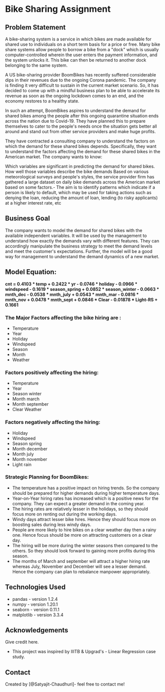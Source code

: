 # Bike Sharing Assignment 

## Problem Statement

A bike-sharing system is a service in which bikes are made available for shared use to individuals on a short term basis for a price or free. Many bike share systems allow people to borrow a bike from a "dock" which is usually computer-controlled wherein the user enters the payment information, and the system unlocks it. This bike can then be returned to another dock belonging to the same system.

A US bike-sharing provider BoomBikes has recently suffered considerable dips in their revenues due to the ongoing Corona pandemic. The company is finding it very difficult to sustain in the current market scenario. So, it has decided to come up with a mindful business plan to be able to accelerate its revenue as soon as the ongoing lockdown comes to an end, and the economy restores to a healthy state.

In such an attempt, BoomBikes aspires to understand the demand for shared bikes among the people after this ongoing quarantine situation ends across the nation due to Covid-19. They have planned this to prepare themselves to cater to the people's needs once the situation gets better all around and stand out from other service providers and make huge profits.

They have contracted a consulting company to understand the factors on which the demand for these shared bikes depends. Specifically, they want to understand the factors affecting the demand for these shared bikes in the American market. The company wants to know:

Which variables are significant in predicting the demand for shared bikes.
How well those variables describe the bike demands
Based on various meteorological surveys and people's styles, the service provider firm has gathered a large dataset on daily bike demands across the American market based on some factors.- The aim is to identify patterns which indicate if a person is likely to default, which may be used for taking actions such as denying the loan, reducing the amount of loan, lending (to risky applicants) at a higher interest rate, etc



## Business Goal

The company wants to model the demand for shared bikes with the available independent variables. It will be used by the management to understand how exactly the demands vary with different features. They can accordingly manipulate the business strategy to meet the demand levels and meet the customer's expectations. Further, the model will be a good way for management to understand the demand dynamics of a new market.



## Model Equation:

**cnt = 0.4103 * temp + 0.2422 * yr - 0.0746 * holiday - 0.0966 * windspeed - 0.1619 * season_spring + 0.0852 * season_winter - 0.0663 * mnth_dec - 0.0538 * mnth_july + 0.0543 * mnth_mar - 0.0816 * mnth_nov + 0.0478 * mnth_sept + 0.0846 * Clear - 0.01878 * Light-RS + 0.1661**

### The Major Factors affecting the bike hiring are : 

- Temperature
- Year
- Holiday
- Windspeed
- Season
- Month
- Weather

### Factors positively affecting the hiring:

- Temperature
- Year
- Season winter
- Month march
- Month september
- Clear Weather


### Factors negatively affecting the hiring:

- Holiday
- Windspeed
- Season spring
- Month december
- Month july
- Month november
- Light rain

### Strategic Planning for BoomBikes:

- The temperature has a positive impact on hiring trends. So the company should be prepared for higher demands during higher temperature days.
- Year-on-Year hiring rates has increased which is a positive news for the company. They can expect a greater demand in the coming year.
- The hiring rates are relatively lesser in the holidays, so they should focus more on renting out during the working days.
- Windy days attract lesser bike hires. Hence they should focus more on boosting sales during less windy days.
- People are more likely to hire bikes on a clear weather day then a rainy one. Hence focus should be more on attracting customers on a clear day.
- The hiring will be more during the winter seasons then compared to the others. So they should look forward to gaining more profits during this season.
- The months of March and september will attract a higher hiring rate whereas July, November and December will see a lesser demand. Hence the company can plan to rebalance manpower appropriately.



## Technologies Used

- pandas - version 1.2.4
- numpy - version 1.20.1
- seaborn - version 0.11.1
- matplotlib - version 3.3.4

## Acknowledgements
Give credit here.
- This project was inspired by IIITB & Upgrad's - Linear Regression case study.



## Contact
Created by [@Satyajit-Chaudhuri]- feel free to contact me!
